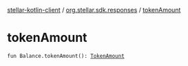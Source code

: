 [stellar-kotlin-client](../index.md) / [org.stellar.sdk.responses](index.md) / [tokenAmount](./token-amount.md)

# tokenAmount

`fun Balance.tokenAmount(): `[`TokenAmount`](../io.inbot.kotlinstellar/-token-amount/index.md)